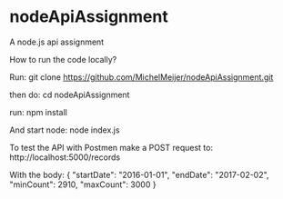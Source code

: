 # nodeApiAssignment
A node.js api assignment

How to run the code locally?

Run:
git clone https://github.com/MichelMeijer/nodeApiAssignment.git

then do:
cd nodeApiAssignment

run:
npm install

And start node:
node index.js

To test the API with Postmen make a POST request to:
http://localhost:5000/records

With the body:
{
"startDate": "2016-01-01",
"endDate": "2017-02-02",
"minCount": 2910,
"maxCount": 3000
} 
